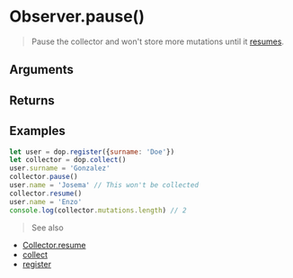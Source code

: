 # Observer.pause()

> Pause the collector and won't store more mutations until it [resumes](/api/javascript/Collector-resume).


## Arguments

## Returns



## Examples


```js
let user = dop.register({surname: 'Doe'})
let collector = dop.collect()
user.surname = 'Gonzalez'
collector.pause()
user.name = 'Josema' // This won't be collected
collector.resume()
user.name = 'Enzo'
console.log(collector.mutations.length) // 2
```


> See also
- [Collector.resume](/api/javascript/Collector-resume)
- [collect](/api/javascript/collect)
- [register](/api/javascript/register)